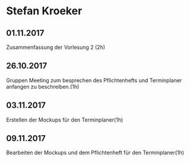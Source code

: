 # Stefan Kroeker

## 01.11.2017

Zusammenfassung der Vorlesung 2 (2h)

## 26.10.2017

Gruppen Meeting zum besprechen des Pflichtenhefts und Terminplaner anfangen zu beschreiben.(1h)

## 03.11.2017

Erstellen der Mockups für den Terminplaner(1h)

## 09.11.2017

Bearbeiten der Mockups und dem Pflichtenheft für den Terminplaner(1h)